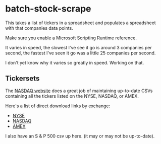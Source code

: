 # batch-stock-scrape

This takes a list of tickers in a spreadsheet and populates a spreadsheet with that companies data points.

Make sure you enable a Microsoft Scripting Runtime reference.

It varies in speed, the slowest I've see it go is around 3 companies per second, the fastest I've seen it go was a little 25 companies per second.

I don't yet know why it varies so greatly in speed. Working on that.

## Tickersets

The <a href="http://www.nasdaq.com/screening/company-list.aspx">NASDAQ website</a> does a great job of maintaining up-to-date CSVs containing all the tickers listed on the NYSE, NASDAQ, or AMEX.

Here's a list of direct download links by exchange:
<ul>
  <li><a href="http://www.nasdaq.com/screening/companies-by-industry.aspx?exchange=NYSE">NYSE</a></li>
  <li><a href="http://www.nasdaq.com/screening/companies-by-industry.aspx?exchange=NASDAQ">NASDAQ</a></li>
  <li><a href="http://www.nasdaq.com/screening/companies-by-industry.aspx?exchange=AMEX">AMEX</a></li>
</ul>

I also have an S & P 500 csv up here. (it may or may not be up-to-date).
